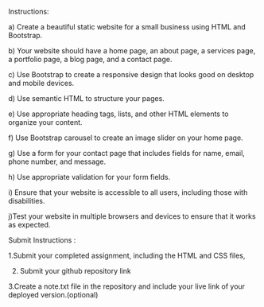 Instructions:


a) Create a beautiful static website for a small business using HTML and Bootstrap.


b) Your website should have a home page, an about page, a services page, a portfolio page, a blog page, and a contact page.


c) Use Bootstrap to create a responsive design that looks good on desktop and mobile devices.


d) Use semantic HTML to structure your pages.


e) Use appropriate heading tags, lists, and other HTML elements to organize your content.


f) Use Bootstrap carousel  to create an image slider on your home page.


g) Use a form for your contact page that includes fields for name, email, phone number, and message.


h) Use appropriate validation for your form fields.


i) Ensure that your website is accessible to all users, including those with disabilities.


j)Test your website in multiple browsers and devices to ensure that it works as expected.


 


Submit Instructions : 


1.Submit your completed assignment, including the HTML and CSS files, 


2. Submit your github repository link


3.Create a note.txt file in the repository and include your live link of your deployed version.(optional)
